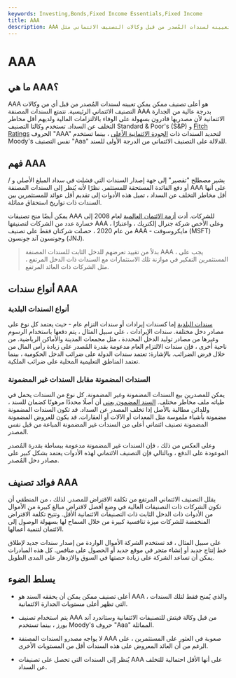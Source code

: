 ```yaml
---
keywords: Investing,Bonds,Fixed Income Essentials,Fixed Income
title: AAA
description: AAA هو أعلى تصنيف ممكن يتم تعيينه لسندات المُصدر من قبل وكالات التصنيف الائتماني مثل Standard &amp; amp؛ تصنيفات Poor &amp; # 39 ؛ s و Fitch.
---
```


# AAA
## ما هي AAA؟

AAA هو أعلى تصنيف ممكن يمكن تعيينه لسندات المُصدر من قبل أي من وكالات التصنيف الائتماني الرئيسية. تتمتع السندات المصنفة AAA بدرجة عالية من الجدارة الائتمانية لأن مصدريها قادرون بسهولة على الوفاء بالالتزامات المالية ولديهم أقل مخاطر التخلف عن السداد. تستخدم وكالتا التصنيف Standard & Poor's (S&P) و [Fitch Ratings](/fitch-ratings) الحروف "AAA" لتحديد السندات ذات [الجودة الائتمانية الأعلى](/creditquality) ، بينما تستخدم Moody's نفس التصنيف "Aaa" للدلالة على التصنيف الائتماني من الدرجة الأولى للسند.

## فهم AAA

يشير مصطلح "تقصير" إلى جهة إصدار السندات التي فشلت في سداد المبلغ الأصلي و / أو دفع الفائدة المستحقة للمستثمر. نظرًا لأنه يُنظر إلى السندات المصنفة AAA على أنها أقل مخاطر التخلف عن السداد ، تميل هذه الأدوات إلى تقديم أقل عوائد للمستثمرين بين السندات ذات تواريخ استحقاق مماثلة.

يمكن أيضًا منح تصنيفات AAA للشركات. أدت [أزمة الائتمان العالمية](/credit-crisis) لعام 2008 إلى خسارة عدد من الشركات لتصنيفها AAA ، وعلى الأخص شركة جنرال إلكتريك ، واعتبارًا من عام 2020 ، حصلت شركتان فقط على تصنيف AAA - مايكروسوفت (MSFT) وجونسون آند جونسون (JNJ).

> بدلاً من تقييد تعرضهم للدخل الثابت للسندات المصنفة AAA ، يجب على المستثمرين التفكير في موازنة تلك الاستثمارات مع السندات ذات الدخل المرتفع ، مثل الشركات ذات العائد المرتفع.

>

## أنواع سندات AAA

### أنواع السندات البلدية

[سندات البلدية](/municipalbond) إما كسندات إيرادات أو سندات التزام عام - حيث يعتمد كل نوع على مصادر دخل مختلفة. سندات الإيرادات ، على سبيل المثال ، يتم دفعها باستخدام الرسوم وغيرها من مصادر توليد الدخل المحددة ، مثل مجمعات المدينة والأماكن الرياضية. من ناحية أخرى ، فإن سندات الالتزام العام مدعومة بقدرة المُصدر على زيادة رأس المال من خلال فرض الضرائب. بالإشارة: تعتمد سندات الدولة على ضرائب الدخل الحكومية ، بينما تعتمد المناطق التعليمية المحلية على ضرائب الملكية.

### السندات المضمونة مقابل السندات غير المضمونة

يمكن للمصدرين بيع السندات المضمونة وغير المضمونة. كل نوع من السندات يحمل في طياته ملف مخاطر مختلف. [السند المضمون يعني](/securedbond) أن أصلًا محددًا مرهونًا كضمان للسند ، وللدائن مطالبة بالأصل إذا تخلف المصدر عن السداد. قد تكون السندات المضمونة مضمونة بأشياء ملموسة مثل المعدات أو الآلات أو العقارات. قد يكون للعروض المضمونة المضمونة تصنيف ائتماني أعلى من السندات غير المضمونة المباعة من قبل نفس المصدر.

وعلى العكس من ذلك ، فإن السندات غير المضمونة مدعومة ببساطة بقدرة المُصدر الموعودة على الدفع ، وبالتالي فإن التصنيف الائتماني لهذه الأدوات يعتمد بشكل كبير على مصادر دخل المُصدر.

## فوائد تصنيف AAA

يقلل التصنيف الائتماني المرتفع من تكلفة الاقتراض للمصدر. لذلك ، من المنطقي أن تكون الشركات ذات التصنيفات العالية في وضع أفضل لاقتراض مبالغ كبيرة من الأموال من الأدوات ذات الدخل الثابت ذات التصنيفات الائتمانية الأقل. وتتيح تكلفة الاقتراض المنخفضة للشركات ميزة تنافسية كبيرة من خلال السماح لها بسهولة الوصول إلى الائتمان لتنمية أعمالها.

على سبيل المثال ، قد تستخدم الشركة الأموال الواردة من إصدار سندات جديد لإطلاق خط إنتاج جديد أو إنشاء متجر في موقع جديد أو الحصول على منافس. كل هذه المبادرات يمكن أن تساعد الشركة على زيادة حصتها في السوق والازدهار على المدى الطويل.

## يسلط الضوء

- أعلى تصنيف ممكن يمكن أن يحققه السند هو AAA ، والذي يُمنح فقط لتلك السندات التي تظهر أعلى مستويات الجدارة الائتمانية.

- يتم استخدام تصنيف AAA من قبل وكالة فيتش للتصنيفات الائتمانية وستاندرد آند بورز ، بينما تستخدم Moody's حروف "Aaa" المماثلة.

- لا يواجه مصدرو السندات المصنفة AAA صعوبة في العثور على المستثمرين ، على الرغم من أن العائد المعروض على هذه السندات أقل من المستويات الأخرى.

- يُنظر إلى السندات التي تحصل على تصنيفات AAA على أنها الأقل احتمالية للتخلف عن السداد.

